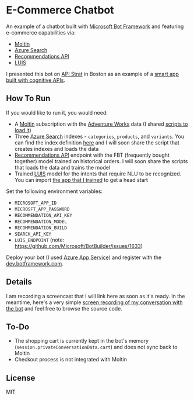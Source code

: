 # E-Commerce Chatbot

An example of a chatbot built with [Microsoft Bot Framework](https://dev.botframework.com/) and featuring e-commerce capabilities via:
* [Moltin](https://moltin.com)
* [Azure Search](https://azure.microsoft.com/en-us/services/search)
* [Recommendations API](https://www.microsoft.com/cognitive-services/en-us/recommendations-api)
* [LUIS](https://www.microsoft.com/cognitive-services/en-us/language-understanding-intelligent-service-luis)

I presented this bot on [API Strat](http://boston2016.apistrat.com/) in Boston as an example of a [smart app built with cognitive APIs](http://boston2016.apistrat.com/speakers/pavel-veller).

## How To Run

If you would like to run it, you would need:
* A [Moltin](https://moltin.com) subscription with the [Adventure Works](https://msftdbprodsamples.codeplex.com/releases/view/125550) data (I shared [scripts to load it](https://github.com/pveller/adventureworks-moltin))
* Three [Azure Search](https://azure.microsoft.com/en-us/services/search) indexes - `categories`, `products`, and `variants`. You can find the index definition [here](/indexes) and I will soon share the script that creates indexes and loads the data
* [Recommendations API](https://www.microsoft.com/cognitive-services/en-us/recommendations-api) endpoint with the FBT (frequently bought together) model trained on historical orders. I will soon share the scripts that loads the data and trains the model
* Trained [LUIS](https://www.microsoft.com/cognitive-services/en-us/language-understanding-intelligent-service-luis) model for the intents that require NLU to be recognized. You can import [the app that I trained](/luis) to get a head start

Set the following environment variables:
* `MICROSOFT_APP_ID`
* `MICROSFT_APP_PASSWORD`
* `RECOMMENDATION_API_KEY`
* `RECOMMENDATION_MODEL`
* `RECOMMENDATION_BUILD`
* `SEARCH_API_KEY`
* `LUIS_ENDPOINT` (note: https://github.com/Microsoft/BotBuilder/issues/1633)

Deploy your bot (I used [Azure App Service](https://azure.microsoft.com/en-us/services/app-service/)) and register with the [dev.botframework.com](https://dev.botframework.com/).

## Details

I am recording a screencast that I will link here as soon as it's ready. In the meantime, here's a very simple [screen recording of my conversation with the bot](https://www.dropbox.com/s/hzrgzeivroe2n91/conversation.mov?dl=0) and feel free to browse the source code.

## To-Do

* The shopping cart is currently kept in the bot's memory (`session.privateConversationData.cart`) and does not sync back to Moltin
* Checkout process is not integrated with Moltin

## License

MIT
